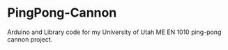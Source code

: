 # PingPong-Cannon
Arduino and Library code for my University of Utah ME EN 1010 ping-pong cannon project.
